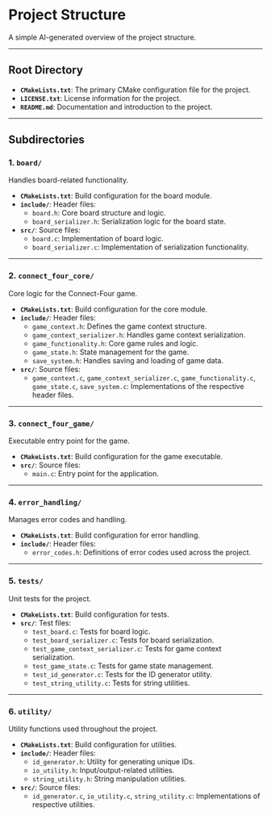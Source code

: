 # Project Structure

A simple AI-generated overview of the project structure.

---

## Root Directory
- **`CMakeLists.txt`**: The primary CMake configuration file for the project.
- **`LICENSE.txt`**: License information for the project.
- **`README.md`**: Documentation and introduction to the project.

---

## Subdirectories

### 1. **`board/`**
Handles board-related functionality.

- **`CMakeLists.txt`**: Build configuration for the board module.
- **`include/`**: Header files:
    - `board.h`: Core board structure and logic.
    - `board_serializer.h`: Serialization logic for the board state.
- **`src/`**: Source files:
    - `board.c`: Implementation of board logic.
    - `board_serializer.c`: Implementation of serialization functionality.

---

### 2. **`connect_four_core/`**
Core logic for the Connect-Four game.

- **`CMakeLists.txt`**: Build configuration for the core module.
- **`include/`**: Header files:
    - `game_context.h`: Defines the game context structure.
    - `game_context_serializer.h`: Handles game context serialization.
    - `game_functionality.h`: Core game rules and logic.
    - `game_state.h`: State management for the game.
    - `save_system.h`: Handles saving and loading of game data.
- **`src/`**: Source files:
    - `game_context.c`, `game_context_serializer.c`, `game_functionality.c`, `game_state.c`, `save_system.c`: Implementations of the respective header files.

---

### 3. **`connect_four_game/`**
Executable entry point for the game.

- **`CMakeLists.txt`**: Build configuration for the game executable.
- **`src/`**: Source files:
    - `main.c`: Entry point for the application.

---

### 4. **`error_handling/`**
Manages error codes and handling.

- **`CMakeLists.txt`**: Build configuration for error handling.
- **`include/`**: Header files:
    - `error_codes.h`: Definitions of error codes used across the project.

---

### 5. **`tests/`**
Unit tests for the project.

- **`CMakeLists.txt`**: Build configuration for tests.
- **`src/`**: Test files:
    - `test_board.c`: Tests for board logic.
    - `test_board_serializer.c`: Tests for board serialization.
    - `test_game_context_serializer.c`: Tests for game context serialization.
    - `test_game_state.c`: Tests for game state management.
    - `test_id_generator.c`: Tests for the ID generator utility.
    - `test_string_utility.c`: Tests for string utilities.

---

### 6. **`utility/`**
Utility functions used throughout the project.

- **`CMakeLists.txt`**: Build configuration for utilities.
- **`include/`**: Header files:
    - `id_generator.h`: Utility for generating unique IDs.
    - `io_utility.h`: Input/output-related utilities.
    - `string_utility.h`: String manipulation utilities.
- **`src/`**: Source files:
    - `id_generator.c`, `io_utility.c`, `string_utility.c`: Implementations of respective utilities.